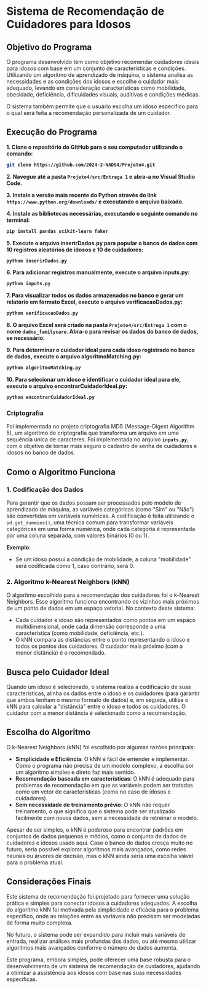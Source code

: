 # Sistema de Recomendação de Cuidadores para Idosos

## Objetivo do Programa
O programa desenvolvido tem como objetivo recomendar cuidadores ideais para idosos com base em um conjunto de características e condições. Utilizando um algoritmo de aprendizado de máquina, o sistema analisa as necessidades e as condições dos idosos e escolhe o cuidador mais adequado, levando em consideração características como mobilidade, obesidade, deficiência, dificuldades visuais, auditivas e condições médicas.

O sistema também permite que o usuário escolha um idoso específico para o qual será feita a recomendação personalizada de um cuidador.

## Execução do Programa 

<b> 1. Clone o repositório do GitHub para o seu computador utilizando o comando:  
```bash
git clone https://github.com/2024-2-NADS4/Projeto4.git
```
</b>

<b> 2. Navegue até a pasta **`Projeto4/src/Entrega 1`** e abra-a no Visual Studio Code. </b>

<b> 3. Instale a versão mais recente do Python através do link **`https://www.python.org/downloads/`** e executando o arquivo baixado. </b>

<b> 4. Instale as bibliotecas necessárias, executando o seguinte comando no terminal:
```bash
pip install pandas scikit-learn faker
```
</b>

<b> 5. Execute o arquivo inserirDados.py para popular o banco de dados com 10 registros aleatórios de idosos e 10 de cuidadores:
```bash
python inserirDados.py
```
</b>

<b> 6. Para adicionar registros manualmente, execute o arquivo inputs.py:
```bash
python inputs.py
```
</b>

<b> 7. Para visualizar todos os dados armazenados no banco e gerar um relatório em formato Excel, execute o arquivo verificacaoDados.py:
```bash
python verificacaoDados.py
```
</b>

<b> 8. O arquivo Excel será criado na pasta **`Projeto4/src/Entrega 1`** com o nome **`dados_familycare`**. Abra-o para revisar os dados do banco de dados, se necessário. </b>

<b> 9. Para determinar o cuidador ideal para cada idoso registrado no banco de dados, execute o arquivo algoritmoMatching.py:
```bash
python algoritmoMatching.py
```
</b>

<b> 10. Para selecionar um idoso e identificar o cuidador ideal para ele, execute o arquivo encontrarCuidadorIdeal.py:
```bash
python encontrarCuidadorIdeal.py
```
</b>

### Criptografia
Foi implementada no projeto criptografia MD5 (Message-Digest Algorithm 5), um algoritmo de criptografia que transforma um arquivo em uma sequência única de caracteres. Foi implementada no arquivo **`inputs.py`**, com o objetivo de tornar mais seguro o cadastro de senha de cuidadores e idosos no banco de dados.

## Como o Algoritmo Funciona

### 1. Codificação dos Dados
Para garantir que os dados possam ser processados pelo modelo de aprendizado de máquina, as variáveis categóricas (como "Sim" ou "Não") são convertidas em variáveis numéricas. A codificação é feita utilizando o `pd.get_dummies()`, uma técnica comum para transformar variáveis categóricas em uma forma numérica, onde cada categoria é representada por uma coluna separada, com valores binários (0 ou 1).

**Exemplo**:
- Se um idoso possui a condição de mobilidade, a coluna "mobilidade" será codificada como 1, caso contrário, será 0.

### 2. Algoritmo k-Nearest Neighbors (kNN)
O algoritmo escolhido para a recomendação dos cuidadores foi o k-Nearest Neighbors. Esse algoritmo funciona encontrando os vizinhos mais próximos de um ponto de dados em um espaço vetorial. No contexto deste sistema:
- Cada cuidador e idoso são representados como pontos em um espaço multidimensional, onde cada dimensão corresponde a uma característica (como mobilidade, deficiência, etc.).
- O kNN compara as distâncias entre o ponto representando o idoso e todos os pontos dos cuidadores. O cuidador mais próximo (com a menor distância) é o recomendado.

## Busca pelo Cuidador Ideal
Quando um idoso é selecionado, o sistema realiza a codificação de suas características, alinha os dados entre o idoso e os cuidadores (para garantir que ambos tenham o mesmo formato de dados) e, em seguida, utiliza o kNN para calcular a "distância" entre o idoso e todos os cuidadores. O cuidador com a menor distância é selecionado como a recomendação.

## Escolha do Algoritmo
O k-Nearest Neighbors (kNN) foi escolhido por algumas razões principais:
- **Simplicidade e Eficiência**: O kNN é fácil de entender e implementar. Como o programa não precisa de um modelo complexo, a escolha por um algoritmo simples e direto faz mais sentido.
- **Recomendação baseada em características**: O kNN é adequado para problemas de recomendação em que as variáveis podem ser tratadas como um vetor de características (como no caso de idosos e cuidadores).
- **Sem necessidade de treinamento prévio**: O kNN não requer treinamento, o que significa que o sistema pode ser atualizado facilmente com novos dados, sem a necessidade de retreinar o modelo.

Apesar de ser simples, o kNN é poderoso para encontrar padrões em conjuntos de dados pequenos e médios, como o conjunto de dados de cuidadores e idosos usado aqui. Caso o banco de dados cresça muito no futuro, seria possível explorar algoritmos mais avançados, como redes neurais ou árvores de decisão, mas o kNN ainda seria uma escolha viável para o problema atual.

## Considerações Finais
Este sistema de recomendação foi projetado para fornecer uma solução prática e simples para conectar idosos a cuidadores adequados. A escolha do algoritmo kNN foi motivada pela simplicidade e eficácia para o problema específico, onde as relações entre as variáveis não precisam ser modeladas de forma muito complexa.

No futuro, o sistema pode ser expandido para incluir mais variáveis de entrada, realizar análises mais profundas dos dados, ou até mesmo utilizar algoritmos mais avançados conforme o número de dados aumenta.

Este programa, embora simples, pode oferecer uma base robusta para o desenvolvimento de um sistema de recomendação de cuidadores, ajudando a otimizar a assistência aos idosos com base nas suas necessidades específicas.
